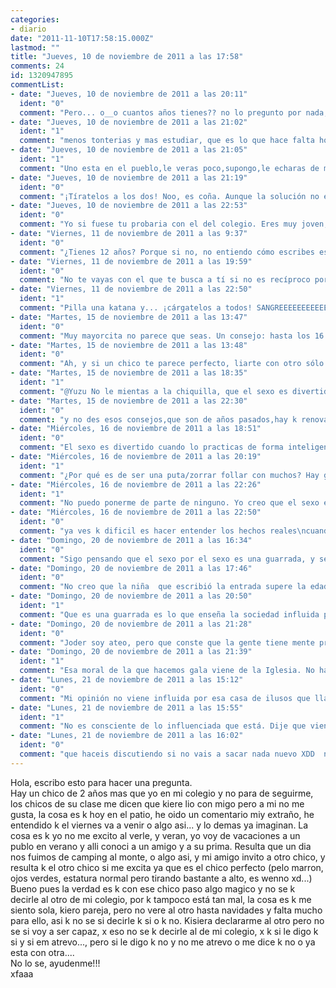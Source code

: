 ```yaml
---
categories:
- diario
date: "2011-11-10T17:58:15.000Z"
lastmod: ""
title: "Jueves, 10 de noviembre de 2011 a las 17:58"
comments: 24
id: 1320947895
commentList:
- date: "Jueves, 10 de noviembre de 2011 a las 20:11"
  ident: "0"
  comment: "Pero... o__o cuantos años tienes?? no lo pregunto por nada, solo es que del colegio al instituto la cosa cambia mucho... xDD\nPero bueno, de todas maneras te digo: vete con el que más te guste y al otro dile que no... ya está xD\npero oye, tampoco falta tanto para navidades eeeh? xD"
- date: "Jueves, 10 de noviembre de 2011 a las 21:02"
  ident: "1"
  comment: "menos tonterias y mas estudiar, que es lo que hace falta hombre ya!"
- date: "Jueves, 10 de noviembre de 2011 a las 21:05"
  ident: "1"
  comment: "Uno esta en el pueblo,le veras poco,supongo,le echaras de menos.El otro lo ves todos los dias, no te preocuparas por si le vas a ver o no simplemente porque tiene que venir por huevos.Elige el que mejor veas,"
- date: "Jueves, 10 de noviembre de 2011 a las 21:19"
  ident: "0"
  comment: "¡Tíratelos a los dos! Noo, es coña. Aunque la solución no es mala... A ver, tienes el chico perfecto y al que no está tan mal, no sé, pero creo que eso despeja unas cuantas dudas... \n\nPD1: Pa mí que quiere lío con tigo y no con migo. \nPD2: Estaba a huevo, lo siento."
- date: "Jueves, 10 de noviembre de 2011 a las 22:53"
  ident: "0"
  comment: "Yo si fuese tu probaria con el del colegio. Eres muy joven, no pierdes nada por hacerlo... Aunque si es dos años mayor querra follar, es lo que quieres tu? Piensatelo bien, y haz aquello que te haga mas feliz"
- date: "Viernes, 11 de noviembre de 2011 a las 9:37"
  ident: "0"
  comment: "¿Tienes 12 años? Porque si no, no entiendo cómo escribes esto."
- date: "Viernes, 11 de noviembre de 2011 a las 19:59"
  ident: "0"
  comment: "No te vayas con el que te busca a tí si no es recíproco porque terminarás por dejarle y le partirás el corazón. O peor aún se quedará en estado de SMA bastante tiempo. Si quieres quedar bien, dale cancha a este y pórtate como una cerda, inmadura y estúpida y a no ser que esté muy colado por tí terminará dándote de lado et voilá, ya tienes vía libre.\n\n Eso si tienes ética, que veo que sí ya que has pedido consejo porque evidentemente no quieres hacerle daño a nadie.\n\nLo de siempre: Quien quiero no me quiere y quien me quiere no me gusta."
- date: "Viernes, 11 de noviembre de 2011 a las 22:50"
  ident: "1"
  comment: "Pilla una katana y... ¡cárgatelos a todos! SANGREEEEEEEEEEEEEEEE"
- date: "Martes, 15 de noviembre de 2011 a las 13:47"
  ident: "0"
  comment: "Muy mayorcita no parece que seas. Un consejo: hasta los 16 o 17 años déjate de cochinadas, que no tienes edad. Te aseguro que no te pierdes nada bueno. Si andas con esos rollos a temprana edad, o acabas de guarrilla, o acabas arrepintiéndote de haber hecho el gilipollas."
- date: "Martes, 15 de noviembre de 2011 a las 13:48"
  ident: "0"
  comment: "Ah, y si un chico te parece perfecto, liarte con otro sólo por tenerlo más cerca sí que es de verdadera cerda."
- date: "Martes, 15 de noviembre de 2011 a las 18:35"
  ident: "1"
  comment: "@Yuzu No le mientas a la chiquilla, que el sexo es divertido."
- date: "Martes, 15 de noviembre de 2011 a las 22:30"
  ident: "0"
  comment: "y no des esos consejos,que son de años pasados,hay k renovar y mejorar los principios xd"
- date: "Miércoles, 16 de noviembre de 2011 a las 18:51"
  ident: "0"
  comment: "El sexo es divertido cuando lo practicas de forma inteligente, no cuando te conviertes en un zorrón. Pero vamos, que quien quiera meterse a puta y no cobrar, ella misma. No lo digo por la chiquilla esta, que no la conozco."
- date: "Miércoles, 16 de noviembre de 2011 a las 20:19"
  ident: "1"
  comment: "¿Por qué es de ser una puta/zorrar follar con muchos? Hay gente a la que le gusta el sexo y no lo relaciona con el amor, sino como una función fisiológica más. Esos pensamientos de \"qué guarra\" son heredados de la mierda de moralismo que existe en nuestra sociedad. ¿De forma inteligente? Mientras se use condón, que se folle con quien dé la gana, sea uno o cuarenta. Maldita forma de ver el sexo que impera actualmente..."
- date: "Miércoles, 16 de noviembre de 2011 a las 22:26"
  ident: "1"
  comment: "No puedo ponerme de parte de ninguno. Yo creo que el sexo es algo fisiologico, pero no tiene absolutamente que ver con nada. No digo con esto que tenga que existir amor para el sexo, pero creo que es una actividad que requiere una gran confianza y compenetracion entre ambos. Al menos para hacerlo bien, y ese grado de relacion suele darse solo en relaciones de pareja."
- date: "Miércoles, 16 de noviembre de 2011 a las 22:50"
  ident: "0"
  comment: "ya ves k dificil es hacer entender los hechos reales\ncuando piensas algo que casi nadie comparte parece ilógico para muchos."
- date: "Domingo, 20 de noviembre de 2011 a las 16:34"
  ident: "0"
  comment: "Sigo pensando que el sexo por el sexo es una guarrada, y se debe intentar compartir con una persona a la que quieras. Y sobre todo, hay edades en las que, por lo menos las mujeres, somos aún niñas, y ponerse a follar en vez de aprovechar la infancia que queda da verdadera pena.\n\nMuchas ganas de tirarse a alguien, pero luego todo el mundo querría volver a la inocencia, anda y que les den! ¬¬"
- date: "Domingo, 20 de noviembre de 2011 a las 17:46"
  ident: "0"
  comment: "No creo que la niña  que escribió la entrada supere la edad física de 13 años y muchos menos la mental, así que no creo que sea para ella una prioridad follar. Y si lo es no debería. Pero bueno lo que haga con su vida es cosa suya."
- date: "Domingo, 20 de noviembre de 2011 a las 20:50"
  ident: "1"
  comment: "Que es una guarrada es lo que enseña la sociedad influida por la Iglesia. Antes no se pensaba así.\n¿Sabes que antes el darse placer estaba bien considerado a cualquier edad? Luego llegaron los cristianos y zaaaasca."
- date: "Domingo, 20 de noviembre de 2011 a las 21:28"
  ident: "0"
  comment: "Joder soy ateo, pero que conste que la gente tiene mente propia, eso de que está influido por la iglesia es una tontería, la gente tiene moral, a alguna les parece bien follar porque sí (como en la mayoría de los casos a mi) y a otros no, pero hay que respetar ambas opiniones y no ir soltando gilipolleces sobre la iglesia."
- date: "Domingo, 20 de noviembre de 2011 a las 21:39"
  ident: "1"
  comment: "Esa moral de la que hacemos gala viene de la Iglesia. No hablo de la actual únicamente sino de la que a lo largo de los siglos ha ido modelando a la sociedad. Es así. Un poco de historia y lo verá claro."
- date: "Lunes, 21 de noviembre de 2011 a las 15:12"
  ident: "0"
  comment: "Mi opinión no viene influida por esa casa de ilusos que llaman Iglesia, sencillamente me parece inmoral cómo se toma la sexualidad mucha gente. Si se tomara como algo natural no pondría objeciones, pero por desgracia la gente está OBSESIONADA con el sexo, lo cual me parece lamentable. Me da asco salir a la calle y ver tías enseñando culo (a drede, las hay que simplemente gustan de vestir corto porque les gusta cómo queda) y tíos babeando según desfilan dichos culos delante de sus narices. Verdadero ASCO."
- date: "Lunes, 21 de noviembre de 2011 a las 15:55"
  ident: "1"
  comment: "No es consciente de lo influenciada que está. Dije que viene esto desde la aparición del cristianismo/islam etc, si no me cree, mire cómo vivían los griegos/romanos etc."
- date: "Lunes, 21 de noviembre de 2011 a las 16:02"
  ident: "0"
  comment: "que haceis discutiendo si no vais a sacar nada nuevo XDD  nadie va a cambiar de idea \n\nPD: la autora ya ha tomado la decision hace rato me pregunto si habra salido bien xd"
---
```


Hola, escribo esto para hacer una pregunta.  
Hay un chico de 2 años mas que yo en mi colegio y no para de seguirme, los chicos de su clase me dicen que kiere lio con migo pero a mi no me gusta, la cosa es k hoy en el patio, he oido un comentario miy extraño, he entendido k el viernes va a venir o algo asi... y lo demas ya imaginan. La  cosa es k yo no me excito al verle, y veran, yo voy de vacaciones a un publo en verano y alli conoci a un amigo y a su prima. Resulta que un dia nos fuimos de camping al monte, o algo asi, y mi amigo invito a otro chico, y resulta k el otro chico si me excita ya que es el chico perfecto (pelo marron, ojos verdes, estatura normal pero tirando bastante a alto, es wenno xd...)  
Bueno pues la verdad es k con ese chico paso algo magico y no se k decirle al otro de mi colegio, por k tampoco está tan  mal, la cosa es k me siento sola, kiero pareja, pero no vere al otro hasta navidades y falta mucho para ello, asi k no se si decirle k si o k no. Kisiera declararme al otro pero no se si voy a ser capaz, x eso no se k decirle al de mi colegio, x k si le digo k si y si em atrevo..., pero si le digo k no y no me atrevo o me dice k no o ya esta con otra....  
No lo se, ayudenme!!!  
xfaaa